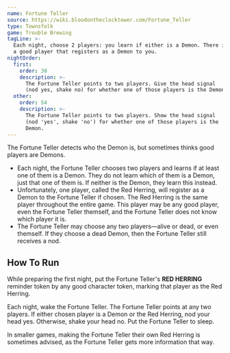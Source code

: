 ```yaml
---
name: Fortune Teller
source: https://wiki.bloodontheclocktower.com/Fortune_Teller
type: Townsfolk
game: Trouble Brewing
tagLine: >-
  Each night, choose 2 players: you learn if either is a Demon. There is
  a good player that registers as a Demon to you.
nightOrder:
  first:
    order: 38
    description: >-
      The Fortune Teller points to two players. Give the head signal
      (nod yes, shake no) for whether one of those players is the Demon.
  other:
    order: 54
    description: >-
      The Fortune Teller points to two players. Show the head signal
      (nod 'yes', shake 'no') for whether one of those players is the
      Demon.
---
```


The Fortune Teller detects who the Demon is, but sometimes thinks good
players are Demons.

- Each night, the Fortune Teller chooses two players and learns if at
  least one of them is a Demon. They do not learn which of them is a
  Demon, just that one of them is. If neither is the Demon, they learn
  this instead.
- Unfortunately, one player, called the Red Herring, will register as a
  Demon to the Fortune Teller if chosen. The Red Herring is the same
  player throughout the entire game. This player may be any good player,
  even the Fortune Teller themself, and the Fortune Teller does not know
  which player it is.
- The Fortune Teller may choose any two players—alive or dead, or even
  themself. If they choose a dead Demon, then the Fortune Teller still
  receives a nod.

## How To Run

While preparing the first night, put the Fortune Teller's **RED
HERRING** reminder token by any good character token, marking that
player as the Red Herring.

Each night, wake the Fortune Teller. The Fortune Teller points at any
two players. If either chosen player is a Demon or the Red Herring, nod
your head yes. Otherwise, shake your head no. Put the Fortune Teller to
sleep.

In smaller games, making the Fortune Teller their own Red Herring is
sometimes advised, as the Fortune Teller gets more information that way.
